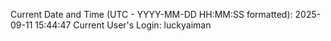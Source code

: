 Current Date and Time (UTC - YYYY-MM-DD HH:MM:SS formatted): 2025-09-11 15:44:47
Current User's Login: luckyaiman
